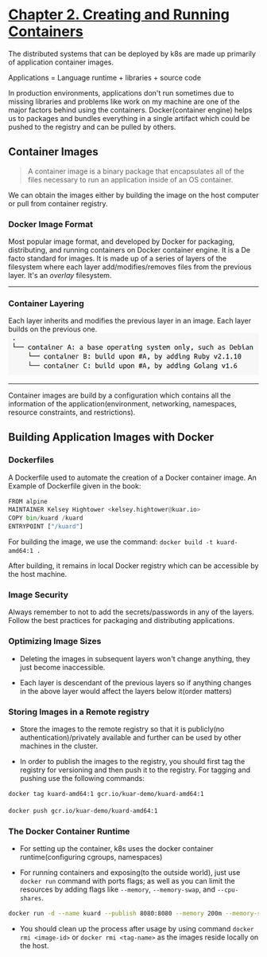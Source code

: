 # [Chapter 2. Creating and Running Containers](https://github.com/rusrushal13/Kubernetes-Up-and-Running-Notes/blob/master/Chapter2.md#chapter-2-creating-and-running-containers)

The distributed systems that can be deployed by k8s are made up primarily of application container images.

Applications = Language runtime + libraries + source code

In production environments, applications don't run sometimes due to missing libraries and problems like work on my machine are one of the major factors behind using the containers. Docker(container engine) helps us to packages and bundles everything in a single artifact which could be pushed to the registry and can be pulled by others.

## Container Images

> A container image is a binary package that encapsulates all of the files necessary to run an application inside of an OS container.

We can obtain the images either by building the image on the host computer or pull from container registry.

### Docker Image Format

Most popular image format, and developed by Docker for packaging, distributing, and running containers on Docker container engine. It is a De facto standard for images. It is made up of a series of layers of the filesystem where each layer add/modifies/removes files from the previous layer. It's an *overlay* filesystem.

---

### Container Layering

Each layer inherits and modifies the previous layer in an image. Each layer builds on the previous one.
![Container Layering](images/container_layering.png)

---
Container images are build by a configuration which contains all the information of the application(environment, networking, namespaces, resource constraints, and restrictions).

## Building Application Images with Docker

### Dockerfiles

A Dockerfile used to automate the creation of a Docker container image. An Example of Dockerfile given in the book:

```python
FROM alpine
MAINTAINER Kelsey Hightower <kelsey.hightower@kuar.io>
COPY bin/kuard /kuard
ENTRYPOINT ["/kuard"]
```

For building the image, we use the command: `docker build -t kuard-amd64:1 .`

After building, it remains in local Docker registry which can be accessible by the host machine.

### Image Security

Always remember to not to add the secrets/passwords in any of the layers. Follow the best practices for packaging and distributing applications.

### Optimizing Image Sizes

* Deleting the images in subsequent layers won't change anything, they just become inaccessible.

* Each layer is descendant of the previous layers so if anything changes in the above layer would affect the layers below it(order matters)

### Storing Images in a Remote registry

* Store the images to the remote registry so that it is publicly(no authentication)/privately available and further can be used by other machines in the cluster.

* In order to publish the images to the registry, you should first tag the registry for versioning and then push it to the registry. For tagging and pushing use the following commands:

```bash
docker tag kuard-amd64:1 gcr.io/kuar-demo/kuard-amd64:1

docker push gcr.io/kuar-demo/kuard-amd64:1
```

### The Docker Container Runtime

* For setting up the container, k8s uses the docker container runtime(configuring cgroups, namespaces)

* For running containers and exposing(to the outside world), just use `docker run` command with ports flags; as well as you can limit the resources by adding flags like `--memory`, `--memory-swap`, and `--cpu-shares`.

```bash
docker run -d --name kuard --publish 8080:8080 --memory 200m --memory-swap 1G --cpu-shares 1024 gcr.io/kuar-demo/kuard-amd64:1
```

* You should clean up the process after usage by using command `docker rmi <image-id>` or `docker rmi <tag-name>` as the images reside locally on the host.